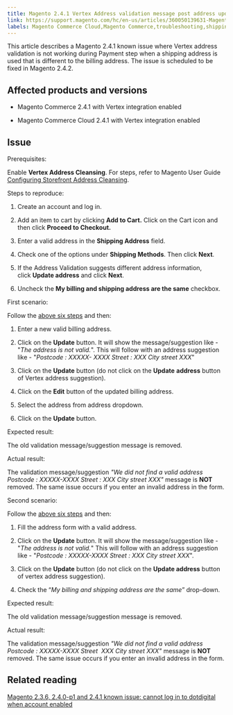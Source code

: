 ```yaml
---
title: Magento 2.4.1 Vertex Address validation message post address update
link: https://support.magento.com/hc/en-us/articles/360050139631-Magento-2-4-1-Vertex-Address-validation-message-post-address-update
labels: Magento Commerce Cloud,Magento Commerce,troubleshooting,shipping,Vertex,2.4.1,billing
---
```


This article describes a Magento 2.4.1 known issue where Vertex address validation is not working during Payment step when a shipping address is used that is different to the billing address. The issue is scheduled to be fixed in Magento 2.4.2.

## Affected products and versions

* Magento Commerce 2.4.1 with Vertex integration enabled

* Magento Commerce Cloud 2.4.1 with Vertex integration enabled

## Issue

Prerequisites:

Enable **Vertex Address Cleansing**. For steps, refer to Magento User Guide [Configuring Storefront Address Cleansing](https://docs.magento.com/user-guide/tax/vertex-configure-address.html).

Steps to reproduce:

1. Create an account and log in.

1. Add an item to cart by clicking **Add to Cart.** Click on the Cart icon and then click **Proceed to Checkout.**

1. Enter a valid address in the **Shipping Address** field.

1. Check one of the options under **Shipping Methods**. Then click **Next**.

10. If the Address Validation suggests different address information, click **Update address** and click **Next**.

12. Uncheck the **My billing and shipping address are the same** checkbox.

First scenario: 

Follow the [above six steps](https://support.magento.com/hc/en-us/articles/360050139631#first_sixth) and then:

1. Enter a new valid billing address.

10. Click on the **Update** button. It will show the message/suggestion like - "*The address is not valid.*". This will follow with an address suggestion like - "*Postcode : XXXXX- XXXX Street : XXX City street XXX*"

12. Click on the **Update** button (do not click on the **Update** **address** button of Vertex address suggestion).

14. Click on the **Edit** button of the updated billing address.

16. Select the address from address dropdown.

18. Click on the **Update** button.

Expected result:

The old validation message/suggestion message is removed.

Actual result:

The validation message/suggestion *"We did not find a valid address Postcode : XXXXX-XXXX Street : XXX City street XXX"* message is **NOT** removed. The same issue occurs if you enter an invalid address in the form.

Second scenario: 

Follow the [above six steps](https://support.magento.com/hc/en-us/articles/360050139631#first_sixth) and then:

1. Fill the address form with a valid address.

10. Click on the **Update** button. It will show the message/suggestion like - "*The address is not valid.*" This will follow with an address suggestion like - "*Postcode : XXXXX-XXXX Street : XXX City street XXX*".

12. Click on the **Update** button (do not click on the **Update address** button of vertex address suggestion).

14. Check the “*My billing and shipping address are the same*” drop-down.

Expected result:

The old validation message/suggestion message is removed.

Actual result:

The validation message/suggestion *"We did not find a valid address Postcode : XXXXX-XXXX Street  XXX City street XXX"* message is **NOT** removed. The same issue occurs if you enter an invalid address in the form.

## Related reading

[Magento 2.3.6, 2.4.0-p1 and 2.4.1 known issue: cannot log in to dotdigital when account enabled](https://support.magento.com/hc/en-us/articles/360050092291)

